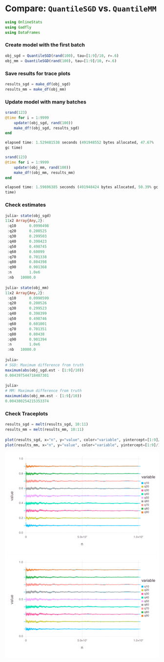 
# Compare: `QuantileSGD` vs. `QuantileMM`


````julia
using OnlineStats
using Gadfly
using DataFrames
````





### Create model with the first batch
````julia
obj_sgd = QuantileSGD(rand(100), tau=[1:9]/10, r=.6)
obj_mm = QuantileSGD(rand(100), tau=[1:9]/10, r=.6)
````





### Save results for trace plots
````julia
results_sgd = make_df(obj_sgd)
results_mm = make_df(obj_mm)
````





### Update model with many batches
````julia
srand(123)
@time for i = 1:9999
    update!(obj_sgd, rand(100))
    make_df!(obj_sgd, results_sgd)
end
````


````julia
elapsed time: 1.529481538 seconds (491948552 bytes allocated, 47.67%
gc time)
````




````julia
srand(123)
@time for i = 1:9999
    update!(obj_mm, rand(100))
    make_df!(obj_mm, results_mm)
end
````


````julia
elapsed time: 1.59696385 seconds (491948424 bytes allocated, 50.39% gc
time)
````





### Check estimates
````julia
julia> state(obj_sgd)
11x2 Array{Any,2}:
 :q10      0.0990498
 :q20      0.200525 
 :q30      0.299503 
 :q40      0.398423 
 :q50      0.498745 
 :q60      0.60099  
 :q70      0.701338 
 :q80      0.804398 
 :q90      0.901368 
 :n        1.0e6    
 :nb   10000.0      

julia> state(obj_mm)
11x2 Array{Any,2}:
 :q10      0.0990599
 :q20      0.200526 
 :q30      0.299523 
 :q40      0.398399 
 :q50      0.498746 
 :q60      0.601001 
 :q70      0.701351 
 :q80      0.80438  
 :q90      0.901394 
 :n        1.0e6    
 :nb   10000.0      

julia> 
# SGD: Maximum difference from truth
maximum(abs(obj_sgd.est - [1:9]/10))
0.004397544718487301

julia> 
# MM: Maximum difference from truth
maximum(abs(obj_mm.est - [1:9]/10))
0.004380254215353374

````





### Check Traceplots
````julia
results_sgd = melt(results_sgd, 10:11)
results_mm = melt(results_mm, 10:11)

plot(results_sgd, x="n", y="value", color="variable", yintercept=[1:9]/10, Geom.line, Geom.hline)
plot(results_mm, x="n", y="value", color="variable", yintercept=[1:9]/10, Geom.line, Geom.hline)
````


![](figures/quantilecompare_7_1.png)
![](figures/quantilecompare_7_2.png)



